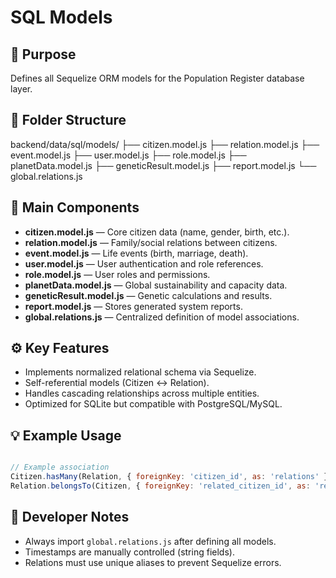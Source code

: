 # SQL Models

## 🧩 Purpose
Defines all Sequelize ORM models for the Population Register database layer.

## 📁 Folder Structure

backend/data/sql/models/
├── citizen.model.js
├── relation.model.js
├── event.model.js
├── user.model.js
├── role.model.js
├── planetData.model.js
├── geneticResult.model.js
├── report.model.js
└── global.relations.js


## 📄 Main Components

- **citizen.model.js** — Core citizen data (name, gender, birth, etc.).  
- **relation.model.js** — Family/social relations between citizens.  
- **event.model.js** — Life events (birth, marriage, death).  
- **user.model.js** — User authentication and role references.  
- **role.model.js** — User roles and permissions.  
- **planetData.model.js** — Global sustainability and capacity data.  
- **geneticResult.model.js** — Genetic calculations and results.  
- **report.model.js** — Stores generated system reports.  
- **global.relations.js** — Centralized definition of model associations.


## ⚙️ Key Features

- Implements normalized relational schema via Sequelize.  
- Self-referential models (Citizen ↔ Relation).  
- Handles cascading relationships across multiple entities.  
- Optimized for SQLite but compatible with PostgreSQL/MySQL.


## 💡 Example Usage
```js

// Example association
Citizen.hasMany(Relation, { foreignKey: 'citizen_id', as: 'relations' });
Relation.belongsTo(Citizen, { foreignKey: 'related_citizen_id', as: 'relatedCitizen' });

```

## 🧱 Developer Notes

- Always import `global.relations.js` after defining all models.  
- Timestamps are manually controlled (string fields).  
- Relations must use unique aliases to prevent Sequelize errors.

